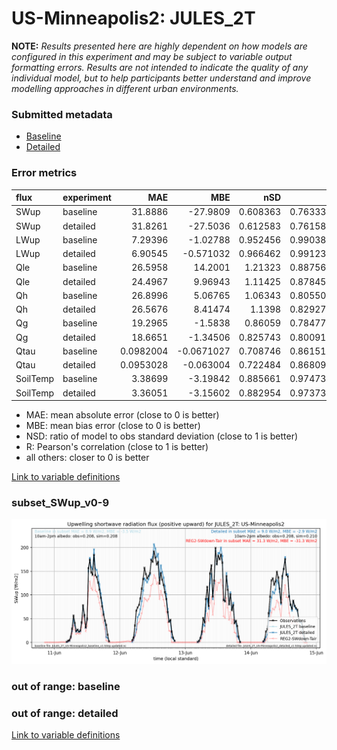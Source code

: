 # US-Minneapolis2: JULES_2T

**NOTE:** *Results presented here are highly dependent on how models are configured in this experiment and may be subject to variable output formatting errors. Results are not intended to indicate the quality of any individual model, but to help participants better understand and improve modelling approaches in different urban environments.*

### Submitted metadata

- [Baseline](JULES_2T_US-Minneapolis2_baseline_attrs.md)
- [Detailed](JULES_2T_US-Minneapolis2_detailed_attrs.md)

### Error metrics

| flux     | experiment   |        MAE |         MBE |      nSD |        R |        5th |       95th |      RMSE |    cRMSE |       AMBE |     1-nSD |        1-R |   nSkewness |   nKurtosis |   Overlap |
|:---------|:-------------|-----------:|------------:|---------:|---------:|-----------:|-----------:|----------:|---------:|-----------:|----------:|-----------:|------------:|------------:|----------:|
| SWup     | baseline     | 31.8886    | -27.9809    | 0.608363 | 0.763335 | 1.43773    | 123.694    | 70.156    | 0.664331 | 27.9809    | 0.391638  | 0.236665   |    0.666614 |  1.16418    | 0.101607  |
| SWup     | detailed     | 31.8261    | -27.5036    | 0.612583 | 0.761581 | 1.42932    | 122.354    | 70.0245   | 0.664978 | 27.5036    | 0.387418  | 0.238419   |    0.666709 |  1.16458    | 0.102319  |
| LWup     | baseline     |  7.29396   |  -1.02788   | 0.952456 | 0.990388 | 1.91367    |  10.9618   | 10.4496   | 0.143426 |  1.02788   | 0.0475452 | 0.00961224 |    0.621304 |  0.228969   | 0.0656611 |
| LWup     | detailed     |  6.90545   |  -0.571032  | 0.966462 | 0.991232 | 1.86895    |   8.24286  |  9.76382  | 0.134435 |  0.571032  | 0.0335389 | 0.0087681  |    0.481267 |  0.187268   | 0.0591325 |
| Qle      | baseline     | 26.5958    |  14.2001    | 1.21323  | 0.887568 | 3.373      |  56.2946   | 45.7523   | 0.564162 | 14.2001    | 0.213231  | 0.112432   |    0.165994 |  0.51318    | 0.114206  |
| Qle      | detailed     | 24.4967    |   9.96943   | 1.11425  | 0.878454 | 3.15479    |  32.9641   | 42.2704   | 0.532838 |  9.96943   | 0.114246  | 0.121546   |    0.160065 |  0.487897   | 0.0991646 |
| Qh       | baseline     | 26.8996    |   5.06765   | 1.06343  | 0.805501 | 2.08633    |  26.1184   | 41.2865   | 0.646294 |  5.06765   | 0.0634312 | 0.194499   |    0.227571 |  0.197921   | 0.199862  |
| Qh       | detailed     | 26.5676    |   8.41474   | 1.1398   | 0.829271 | 1.98891    |  39.7696   | 41.3967   | 0.639325 |  8.41474   | 0.139797  | 0.170729   |    0.201616 |  0.311705   | 0.200556  |
| Qg       | baseline     | 19.2965    |  -1.5838    | 0.86059  | 0.784775 | 2.36262    |  34.1736   | 27.9251   | 0.624401 |  1.5838    | 0.139417  | 0.215225   |    0.530364 |  0.727456   | 0.13761   |
| Qg       | detailed     | 18.6651    |  -1.34506   | 0.825743 | 0.800916 | 0.198119   |  35.545    | 26.7927   | 0.599291 |  1.34506   | 0.174263  | 0.199084   |    0.542981 |  0.792835   | 0.134555  |
| Qtau     | baseline     |  0.0982004 |  -0.0671027 | 0.708746 | 0.861519 | 0.00305574 |   0.225858 |  0.15805  | 0.530212 |  0.0671027 | 0.291255  | 0.138481   |    0.149116 |  0.333696   | 0.129563  |
| Qtau     | detailed     |  0.0953028 |  -0.063004  | 0.722484 | 0.868095 | 0.00319966 |   0.215982 |  0.153174 | 0.517314 |  0.063004  | 0.277516  | 0.131905   |    0.162917 |  0.355552   | 0.12611   |
| SoilTemp | baseline     |  3.38699   |  -3.19842   | 0.885661 | 0.974732 | 1.37931    |   5.56239  |  4.08345  | 0.24048  |  3.19842   | 0.114333  | 0.0252676  |    1.31598  |  0.00963034 | 0.276825  |
| SoilTemp | detailed     |  3.36051   |  -3.15602   | 0.882954 | 0.973732 | 1.02099    |   5.53397  |  4.08125  | 0.245126 |  3.15602   | 0.117039  | 0.026268   |    0.640726 |  0.041598   | 0.282007  |

 - MAE: mean absolute error (close to 0 is better)
 - MBE: mean bias error (close to 0 is better)
 - NSD: ratio of model to obs standard deviation (close to 1 is better)
 - R: Pearson's correlation (close to 1 is better)
 - all others: closer to 0 is better

[Link to variable definitions](../modelattrs/variable_definitions.md)

### <a name="subset_swup_v0-9"></a>subset_SWup_v0-9
[![JULES_2T_US-Minneapolis2_subset_SWup_v0-9.png](JULES_2T_US-Minneapolis2_subset_SWup_v0-9.png)](JULES_2T_US-Minneapolis2_subset_SWup_v0-9.png)

### out of range: baseline


### out of range: detailed



[Link to variable definitions](../modelattrs/variable_definitions.md)


